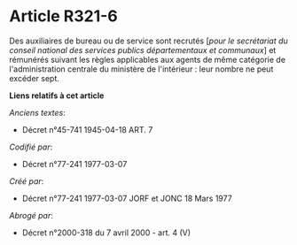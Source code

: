 # Article R321-6

Des auxiliaires de bureau ou de service sont recrutés [*pour le secrétariat du conseil national des services publics
départementaux et communaux*] et rémunérés suivant les règles applicables aux agents de même catégorie de l'administration
centrale du ministère de l'intérieur : leur nombre ne peut excéder sept.

**Liens relatifs à cet article**

_Anciens textes_:

  - Décret n°45-741 1945-04-18 ART. 7

_Codifié par_:

  - Décret n°77-241 1977-03-07

_Créé par_:

  - Décret n°77-241 1977-03-07 JORF et JONC 18 Mars 1977

_Abrogé par_:

  - Décret n°2000-318 du 7 avril 2000 - art. 4 (V)
